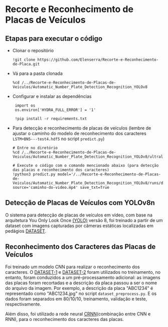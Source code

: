 #  Recorte e Reconhecimento de Placas de Veículos

## Etapas para executar o código

- Clonar o repositório
     
      !git clone https://github.com/Elenserra/Recorte-e-Reconhecimento-de-Placa.git
  
- Vá para a pasta clonada
  
      %cd /../Recorte-e-Reconhecimento-de-Placas-de-Veiculos/Automatic_Number_Plate_Detection_Recognition_YOLOv8

- Configurar e instalar as dependências

       import os
       os.environ['HYDRA_FULL_ERROR'] = '1'

       !pip install -r requirements.txt

- Para detecção e reconhecimento de placas de veículos (lembre de ajustar o caminho do modelo de reconhecimento dos caracteres `LSTM+BN5---test4.hdf5` no script `predict.py`)

      # Entre no diretório 
      %cd /../Recorte-e-Reconhecimento-de-Placas-de-Veiculos/Automatic_Number_Plate_Detection_Recognition_YOLOv8/ultralytics/yolo/v8/detect

      # Execute o código com o comando mencionado abaixo (para detecção das placas e reconhecimento dos caracteres)
      !python3 predict.py model='/../Recorte-e-Reconhecimento-de-Placas-de-Veiculos/Automatic_Number_Plate_Detection_Recognition_YOLOv8/runs/detect/train/weights/best.pt' source='caminho-do-video.mp4' save_txt=True


## Detecção de Placas de Veículos com YOLOv8n

O sistema para detecção de placas de veículos em vídeo, com base na arquitetura You Only Look Once [(YOLO)](https://github.com/MuhammadMoinFaisal/Automatic_Number_Plate_Detection_Recognition_YOLOv8.git) versão 8, foi treinado a partir de um dataset com imagens capturadas por câmeras estáticas localizadas em pedágios [DATASET](https://github.com/raysonlaroca/ufpr-alpr-dataset).


## Reconhecimento dos Caracteres das Placas de Veículos

Foi treinado um modelo CNN para realizar o reconhecimento dos caracteres. O [DATASET-1](https://github.com/raysonlaroca/rodosol-alpr-dataset.git) e [DATASET-2](https://data.mendeley.com/datasets/nx9xbs4rgx/2) foram utilizados no treinamento, no entanto, foram conduzidos a um pré-processamento adicional: as imagens das placas foram recortadas e a descrição da placa passou a ser o nome do arquivo da imagem. Por exemplo, a descrição da placa "ABC1234" é representado como "ABC1234.jpg" no script `dataset_preprocess.py`. E os dados foram separados em 80/10/10, treinamento, validação e teste, respectivamente.

Além disso, foi utilizado a rede neural [CRNN](https://github.com/qjadud1994/CRNN-Keras.git)(combinação entre CNN e RNN), para o reconhecimento dos caracteres das placas.

